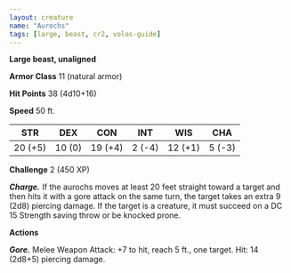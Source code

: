 ```yaml
---
layout: creature
name: "Aurochs"
tags: [large, beast, cr2, volos-guide]
---
```


**Large beast, unaligned**

**Armor Class** 11 (natural armor)

**Hit Points** 38 (4d10+16)

**Speed** 50 ft.

|   STR   |   DEX   |   CON   |   INT   |   WIS   |   CHA   |
|:-----:|:-----:|:-----:|:-----:|:-----:|:-----:|
| 20 (+5) | 10 (0) | 19 (+4) | 2 (-4) | 12 (+1) | 5 (-3) |

**Challenge** 2 (450 XP)

***Charge.*** If the aurochs moves at least 20 feet straight toward a target and then hits it with a gore attack on the same turn, the target takes an extra 9 (2d8) piercing damage. If the target is a creature, it must succeed on a DC 15 Strength saving throw or be knocked prone.

**Actions**

***Gore.*** Melee Weapon Attack: +7 to hit, reach 5 ft., one target. Hit: 14 (2d8+5) piercing damage.

